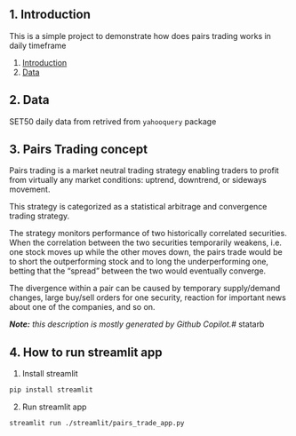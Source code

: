 <!-- write readme -->
## 1. Introduction
This is a simple project to demonstrate how does pairs trading works in daily timeframe
1. [Introduction](#1-introduction)
2. [Data](#2-data)

## 2. Data
SET50 daily data from retrived from `yahooquery` package

## 3. Pairs Trading concept
Pairs trading is a market neutral trading strategy enabling traders to profit from virtually any market conditions: uptrend, downtrend, or sideways movement. 

This strategy is categorized as a statistical arbitrage and convergence trading strategy. 

The strategy monitors performance of two historically correlated securities. When the correlation between the two securities temporarily weakens, i.e. one stock moves up while the other moves down, the pairs trade would be to short the outperforming stock and to long the underperforming one, betting that the “spread” between the two would eventually converge. 

The divergence within a pair can be caused by temporary supply/demand changes, large buy/sell orders for one security, reaction for important news about one of the companies, and so on.

***Note:** this description is mostly generated by Github Copilot.*# statarb

## 4. How to run streamlit app
1. Install streamlit
```bash
pip install streamlit
```
2. Run streamlit app
```bash
streamlit run ./streamlit/pairs_trade_app.py   
```
